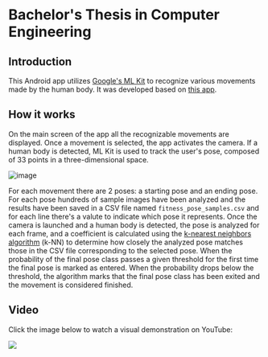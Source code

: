 # Bachelor's Thesis in Computer Engineering

## Introduction
This Android app utilizes [Google's ML Kit](https://developers.google.com/ml-kit) to recognize various movements made by the human body. It was developed based on [this app](https://github.com/googlesamples/mlkit/tree/master/android/vision-quickstart).
## How it works
On the main screen of the app all the recognizable movements are displayed. Once a movement is selected, the app activates the camera. If a human body is detected, ML Kit is used to track the user's pose, composed of 33 points in a three-dimensional space.

![image](https://developers.google.com/static/ml-kit/images/vision/pose-detection/landmarks-fixed.png)

For each movement there are 2 poses: a starting pose and an ending pose. For each pose hundreds of sample images have been analyzed and the results have been saved in a CSV file named `fitness_pose_samples.csv` and for each line there's a valute to indicate which pose it represents. 
Once the camera is launched and a human body is detected, the pose is analyzed for each frame, and a coefficient is calculated using the [k-nearest neighbors algorithm](https://en.wikipedia.org/wiki/K-nearest_neighbors_algorithm) (k-NN) to determine how closely the analyzed pose matches those in the CSV file corresponding to the selected pose. When the probability of the final pose class passes a given threshold for the first time the final pose is marked as entered. When the probability drops below the threshold, the algorithm marks that the final pose class has been exited and the movement is considered finished.
## Video
Click the image below to watch a visual demonstration on YouTube:

[![](https://i9.ytimg.com/vi/o_zFg-RxnzE/mqdefault.jpg?sqp=COy3mLIG-oaymwEoCMACELQB8quKqQMcGADwAQH4Ab4EgAKACooCDAgAEAEYZSBlKGUwDw==&rs=AOn4CLDCCGCIIaksVvNSJRiP9jWOMrQTeA)](https://www.youtube.com/shorts/o_zFg-RxnzE)

